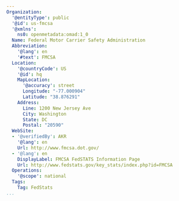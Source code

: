 ```yaml
---
Organization:
  '@entityType': public
  '@id': us-fmcsa
  '@xmlns':
    ns0: openmetadata:omad:1_0
  Name: Federal Motor Carrier Safety Administration
  Abbreviation:
    '@lang': en
    '#text': FMCSA
  Location:
    '@countryCode': US
    '@id': hq
    MapLocation:
      '@accuracy': street
      Longitude: "-77.000904"
      Latitude: "38.876291"
    Address:
      Line: 1200 New Jersey Ave
      City: Washington
      State: DC
      Postal: "20590"
  WebSite:
  - '@verifiedBy': AKR
    '@lang': en
    Url: http://www.fmcsa.dot.gov/
  - '@lang': en
    DisplayLabel: FMCSA FedSTATS Information Page
    Url: http://www.fedstats.gov/key_stats/index.php?id=FMCSA
  Operations:
    '@scope': national
  Tags:
    Tag: FedStats
...
```

